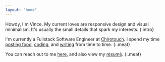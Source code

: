 ```yaml
---
layout: "home"
---
```


Howdy, I'm Vince.
My current loves are responsive design and visual minimalism.
It's usually the small details that spark my interests.
{:intro}

I'm currently a Fullstack Software Engineer at <a href="https://www.chirotouch.com/" target="_blank">Chirotouch</a>. I spend my time <a href="https://www.instagram.com/officialfoodplug/" target="_blank">posting food</a>,
<a href="https://github.com/VincentNavarro" target="_blank">coding</a>,
and <a href="/blog" target="_blank">writing</a> from time to time.
{:.meat}

You can reach out to me <a href="mailto:vincent@vincentnavarro.com">here</a>, and also view my <a href="/Vincent_Navarro_Resume_2021.pdf" target="_blank">rèsumè</a>.
{:.meat}
